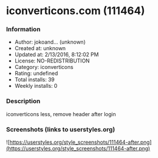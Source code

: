 # iconverticons.com (111464)

### Information
- Author: jokoand... (unknown)
- Created at: unknown
- Updated at: 2/13/2016, 8:12:02 PM
- License: NO-REDISTRIBUTION
- Category: iconverticons
- Rating: undefined
- Total installs: 39
- Weekly installs: 0


### Description
iconverticons less, remove header after login


### Screenshots (links to userstyles.org)
![https://userstyles.org/style_screenshots/111464-after.png](https://userstyles.org/style_screenshots/111464-after.png)


